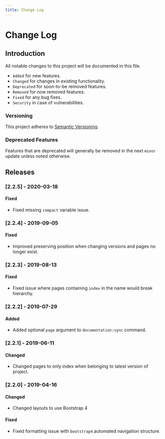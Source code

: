 ```yaml
---
title: Change Log
---
```


# Change Log

<div class="documentation__toc"></div>

## Introduction

All notable changes to this project will be documented in this file.

- `Added` for new features.
- `Changed` for changes in existing functionality.
- `Deprecated` for soon-to-be removed features.
- `Removed` for now removed features.
- `Fixed` for any bug fixes.
- `Security` in case of vulnerabilities.

### Versioning

This project adheres to [Semantic Versioning](https://semver.org/spec/v2.0.0.html).

### Deprecated Features

Features that are deprecated will generally be removed in the next `minor` update unless noted otherwise.

## Releases

### [2.2.5] - 2020-03-18
#### Fixed
- Fixed missing `compact` variable issue.


### [2.2.4] - 2019-09-05
#### Fixed
- Improved preserving position when changing versions and pages no longer exist. 


### [2.2.3] - 2019-08-13
#### Fixed
- Fixed issue where pages containing `index` in the name would break hierarchy. 


### [2.2.2] - 2019-07-29
#### Added
- Added optional `page` argument to `documentation:sync` command.


### [2.2.1] - 2019-06-11
#### Changed
- Changed pages to only index when belonging to latest version of project.


### [2.2.0] - 2019-04-16
#### Changed
- Changed layouts to use Bootstrap 4

#### Fixed
- Fixed formatting issue with `bootstrap4` automated navigation structure.
